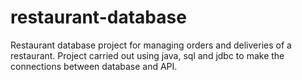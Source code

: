 # restaurant-database
Restaurant database project for managing orders and deliveries of a restaurant.
Project carried out using java, sql and jdbc to make the connections between database and API.


